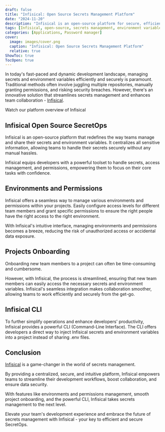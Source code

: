 ```yaml
---
draft: false
title: "Infisical: Open Source Secrets Management Platform"
date: "2024-11-20"
description: "Infisical is an open-source platform for secure, efficient secrets and environment variable management. It centralizes sensitive information, streamlines onboarding, and simplifies permissions and access control, empowering teams to focus on development."
tags: [Infisical, open-source, secrets management, environment variables, security, team collaboration, permissions, onboarding, CLI, SecretOps, development tools]
categories: [Applications, Password manager]
cover:
  image: images/cover.png
  caption: "Infisical: Open Source Secrets Management Platform"
  relative: true
ShowToc: true
TocOpen: true
---
```



In today's fast\-paced and dynamic development landscape, managing secrets and environment variables efficiently and securely is paramount. Traditional methods often involve juggling multiple repositories, manually granting permissions, and risking security breaches. However, there's an innovative solution that streamlines secrets management and enhances team collaboration \- [Infisical](https://octabyte.io/applications/password-manager/infisical).



Watch our platform overview of Infisical



## Infisical Open Source SecretOps

Infisical is an open\-source platform that redefines the way teams manage and share their secrets and environment variables. It centralizes all sensitive information, allowing teams to handle their secrets securely without any manual hassles. 

Infisical equips developers with a powerful toolset to handle secrets, access management, and permissions, empowering them to focus on their core tasks with confidence.

## Environments and Permissions

Infisical offers a seamless way to manage various environments and permissions within your projects. Easily configure access levels for different team members and grant specific permissions to ensure the right people have the right access to the right environment. 

With Infisical's intuitive interface, managing environments and permissions becomes a breeze, reducing the risk of unauthorized access or accidental data exposure.

## Projects Onboarding

Onboarding new team members to a project can often be time\-consuming and cumbersome. 

However, with Infisical, the process is streamlined, ensuring that new team members can easily access the necessary secrets and environment variables. Infisical's seamless integration makes collaboration smoother, allowing teams to work efficiently and securely from the get\-go.

## Infisical CLI

To further simplify operations and enhance developers' productivity, Infisical provides a powerful CLI (Command\-Line Interface). The CLI offers developers a direct way to inject Infisical secrets and environment variables into a project instead of sharing .env files.

## Conclusion

[Infisical](https://octabyte.io/applications/password-manager/infisical) is a game\-changer in the world of secrets management. 

By providing a centralized, secure, and intuitive platform, Infisical empowers teams to streamline their development workflows, boost collaboration, and ensure data security. 

With features like environments and permissions management, smooth project onboarding, and the powerful CLI, Infisical takes secrets management to the next level. 

Elevate your team's development experience and embrace the future of secrets management with Infisical \- your key to efficient and secure SecretOps.



